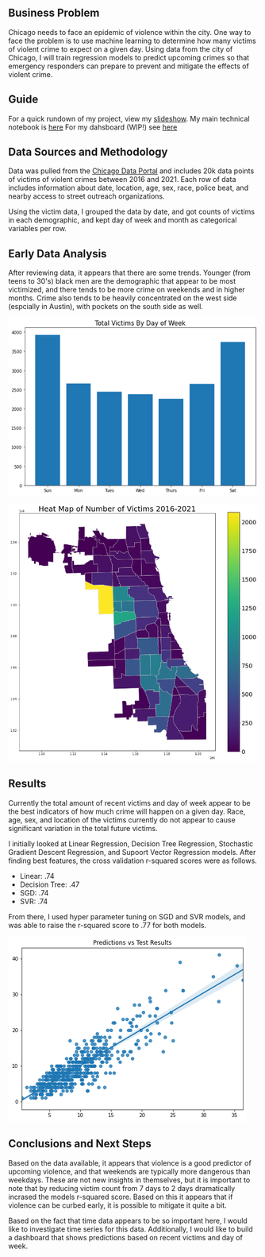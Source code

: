 ## Business Problem
Chicago needs to face an epidemic of violence within the city. One way to face the problem is to use machine learning to determine how many victims of violent crime to expect on a given day. Using data from the city of Chicago, I will train regression models to predict upcoming crimes so that emergency responders can prepare to prevent and mitigate the effects of violent crime.

## Guide
For a quick rundown of my project, view my [slideshow](https://github.com/GeorgeFerre/chicago_violent_crime/blob/main/chi_vi_slides.pdf).
My main technical notebook is [here](https://github.com/GeorgeFerre/chicago_violent_crime/blob/main/Regression_Models.ipynb)
For my dahsboard (WIP!) see [here](https://github.com/GeorgeFerre/flask_dsc_072721)

## Data Sources and Methodology
Data was pulled from the [Chicago Data Portal](https://data.cityofchicago.org/Public-Safety/Violence-Reduction-Victims-of-Homicides-and-Non-Fa/gumc-mgzr) and includes 20k data points of victims of violent crimes between 2016 and 2021. Each row of data includes information about date, location, age, sex, race, police beat, and nearby access to street outreach organizations.

Using the victim data, I grouped the data by date, and got counts of victims in each demographic, and kept day of week and month as categorical variables per row.

## Early Data Analysis
After reviewing data, it appears that there are some trends. Younger (from teens to 30's) black men are the demographic that appear to be most victimized, and there tends to be more crime on weekends and in higher months. Crime also tends to be heavily concentrated on the west side (espcially in Austin), with pockets on the south side as well.

![dow graph](/images/cap_dow.png)

![Cap_Heatmap](/images/Cap_Heatmap.png)

## Results
Currently the total amount of recent victims and day of week appear to be the best indicators of how much crime will happen on a given day. Race, age, sex, and location of the victims currently do not appear to cause significant variation in the total future victims.

I initially looked at Linear Regression, Decision Tree Regression, Stochastic Gradient Descent Regression, and Supoort Vector Regression models. After finding best features, the cross validation r-squared scores were as follows. 

* Linear: .74
* Decision Tree: .47
* SGD: .74
* SVR: .74

From there, I used hyper parameter tuning on SGD and SVR models, and was able to raise the r-squared score to .77 for both models.

![preds](/images/cap_predsvresults.png)

## Conclusions and Next Steps
Based on the data available, it appears that violence is a good predictor of upcoming violence, and that weekends are typically more dangerous than weekdays. These are not new insights in themselves, but it is important to note that by reducing victim count from 7 days to 2 days dramatically incrased the models r-squared score. Based on this it appears that if violence can be curbed early, it is possible to mitigate it quite a bit.

Based on the fact that time data appears to be so important here, I would like to investigate time series for this data. Additionally, I would like to build a dashboard that shows predictions based on recent victims and day of week. 

